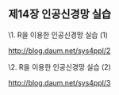 ## 제14장 인공신경망 실습



\1. R을 이용한 인공신경망 실습 (1)

http://blog.daum.net/sys4ppl/2



\2. R을 이용한 인공신경망 실습 (2)

http://blog.daum.net/sys4ppl/3